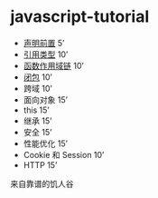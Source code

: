 # javascript-tutorial

- [声明前置](https://github.com/jirengu/javascript-tutorial/wiki/%E5%A3%B0%E6%98%8E%E5%89%8D%E7%BD%AE) 5’
- [引用类型](https://github.com/jirengu/javascript-tutorial/wiki/%E5%BC%95%E7%94%A8%E7%B1%BB%E5%9E%8B) 10’
- [函数作用域链](https://github.com/jirengu/javascript-tutorial/wiki/%E5%87%BD%E6%95%B0%E4%BD%9C%E7%94%A8%E5%9F%9F%E9%93%BE) 10’
- [闭包](https://github.com/jirengu/javascript-tutorial/wiki/%E9%97%AD%E5%8C%85) 10’
- 跨域 10’
- 面向对象 15’
- this 15’
- 继承 15’
- 安全 15’
- 性能优化 15’
- Cookie 和 Session 10’
- HTTP 15’


来自靠谱的饥人谷
